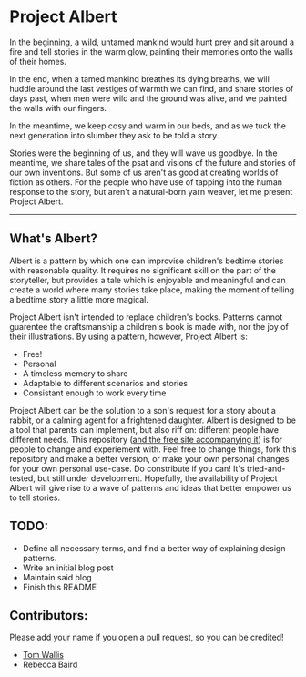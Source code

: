 # Project Albert

In the beginning, a wild, untamed mankind would hunt prey and sit around a fire and tell stories in the warm glow, painting their memories onto the walls of their homes. 

In the end, when a tamed mankind breathes its dying breaths, we will huddle around the last vestiges of warmth we can find, and share stories of days past, when men were wild and the ground was alive, and we painted the walls with our fingers. 

In the meantime, we keep cosy and warm in our beds, and as we tuck the next generation into slumber they ask to be told a story. 


Stories were the beginning of us, and they will wave us goodbye. In the meantime, we share tales of the psat and visions of the future and stories of our own inventions. 
But some of us aren't as good at creating worlds of fiction as others. For the people who have use of tapping into the human response to the story, but aren't a natural-born yarn weaver, let me present Project Albert. 

---
## What's Albert?
Albert is a pattern by which one can improvise children's bedtime stories with reasonable quality. It requires no significant skill on the part of the storyteller, but provides a tale which is enjoyable and meaningful and can create a world where many stories take place, making the moment of telling a bedtime story a little more magical. 

Project Albert isn't intended to replace children's books. Patterns cannot guarentee the craftsmanship a children's book is made with, nor the joy of their illustrations. 
By using a pattern, however, Project Albert is:
- Free!
- Personal
- A timeless memory to share
- Adaptable to different scenarios and stories
- Consistant enough to work every time

Project Albert can be the solution to a son's request for a story about a rabbit, or a calming agent for a frightened daughter. Albert is designed to be a tool that parents can implement, but also riff on: different people have different needs. This repository ([and the free site accompanying it](http://www.projectalbert.net/)) is for people to change and experiement with. Feel free to change things, fork this repository and make a better version, or make your own personal changes for your own personal use-case. Do constribute if you can! 
It's tried-and-tested, but still under development. Hopefully, the availability of Project Albert will give rise to a wave of patterns and ideas that better empower us to tell stories. 


## TODO: 
- Define all necessary terms, and find a better way of explaining design patterns.
- Write an initial blog post
- Maintain said blog
- Finish this README


## Contributors:
Please add your name if you open a pull request, so you can be credited! 

- [Tom Wallis](http://tomwallis.net/)
- Rebecca Baird


